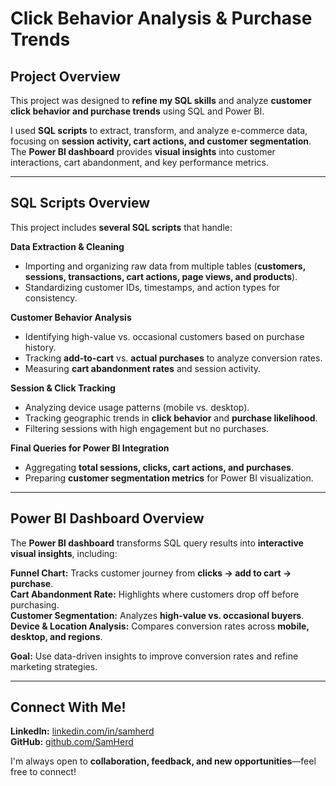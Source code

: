 # Click Behavior Analysis & Purchase Trends  

## Project Overview  
This project was designed to **refine my SQL skills** and analyze **customer click behavior and purchase trends** using SQL and Power BI.  

I used **SQL scripts** to extract, transform, and analyze e-commerce data, focusing on **session activity, cart actions, and customer segmentation**.  
The **Power BI dashboard** provides **visual insights** into customer interactions, cart abandonment, and key performance metrics.  

---

## **SQL Scripts Overview**
This project includes **several SQL scripts** that handle:  

**Data Extraction & Cleaning**  
- Importing and organizing raw data from multiple tables (**customers, sessions, transactions, cart actions, page views, and products**).  
- Standardizing customer IDs, timestamps, and action types for consistency.  

**Customer Behavior Analysis**  
- Identifying high-value vs. occasional customers based on purchase history.  
- Tracking **add-to-cart** vs. **actual purchases** to analyze conversion rates.  
- Measuring **cart abandonment rates** and session activity.  

**Session & Click Tracking**  
- Analyzing device usage patterns (mobile vs. desktop).  
- Tracking geographic trends in **click behavior** and **purchase likelihood**.  
- Filtering sessions with high engagement but no purchases.  

**Final Queries for Power BI Integration**  
- Aggregating **total sessions, clicks, cart actions, and purchases**.  
- Preparing **customer segmentation metrics** for Power BI visualization.  

---

## **Power BI Dashboard Overview**
The **Power BI dashboard** transforms SQL query results into **interactive visual insights**, including:  

 **Funnel Chart:** Tracks customer journey from **clicks → add to cart → purchase**.  
 **Cart Abandonment Rate:** Highlights where customers drop off before purchasing.  
 **Customer Segmentation:** Analyzes **high-value vs. occasional buyers**.  
 **Device & Location Analysis:** Compares conversion rates across **mobile, desktop, and regions**.  

**Goal:** Use data-driven insights to improve conversion rates and refine marketing strategies.  

---

## **Connect With Me!**  
**LinkedIn:** [linkedin.com/in/samherd](https://www.linkedin.com/in/samherd)  
**GitHub:** [github.com/SamHerd](https://github.com/SamHerd)  

I'm always open to **collaboration, feedback, and new opportunities**—feel free to connect!  
